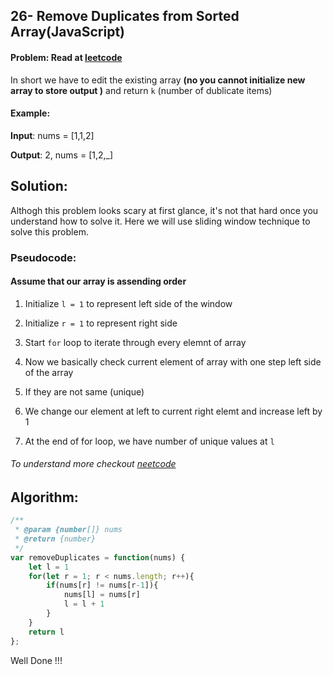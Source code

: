 ## 26- Remove Duplicates from Sorted Array(JavaScript)
#### Problem: Read at [leetcode](https://leetcode.com/problems/remove-duplicates-from-sorted-array/)

In short we have to edit the existing array **(no you cannot initialize new array to store output )** and  return `k` (number of dublicate items)

#### Example:

**Input**: nums = [1,1,2]

**Output**: 2, nums = [1,2,_]

## Solution: 

Althogh this problem looks scary at first glance, it's not that hard once you understand how to solve it.
Here we will use sliding window technique to solve this problem.

### Pseudocode:
#### Assume that our array is assending order

1. Initialize `l = 1` to represent left side of the window
2. Initialize `r = 1` to represent right side 

2. Start `for` loop to iterate through every elemnt of array
3. Now we basically check current element of array with one step left side of the array
4. If they are not same (unique)
5.  We change our element at left to current right elemt and increase left by 1
6. At the end of for loop, we have number of unique values at `l` 

###### To understand more checkout [neetcode](https://www.youtube.com/watch?v=DEJAZBq0FDA)

## Algorithm:

```js
/**
 * @param {number[]} nums
 * @return {number}
 */
var removeDuplicates = function(nums) {
    let l = 1
    for(let r = 1; r < nums.length; r++){
        if(nums[r] != nums[r-1]){
            nums[l] = nums[r]
            l = l + 1
        }
    }
    return l
};
```
Well Done !!!